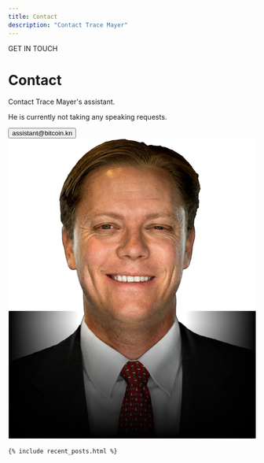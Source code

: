 ```yaml
---
title: Contact
description: "Contact Trace Mayer"
---
```


<body>
   <!-- Main Section -->
    <div class="container">
			<div class="row w-100">
				<div class="col-md-8  text-start pb-md-5 px-md-5">
					<p class="main-p1 ps-3">GET IN TOUCH</p>
					<h1 class="fw-bold display-4 main-h1 pb-3 pb-md-4 px-2">Contact</h1>
					<p class="px-2">Contact Trace Mayer's assistant. </p>
					<p class="px-2 pb-md-3 pb-5">He is currently not taking any speaking requests.</p>
					<button type="submit" class="btn2">assistant@bitcoin.kn</button>
					<div class="social-icons pt-5 px-2">
							<a href="#"><i class="fab fa-twitter px-0"></i></a>
							<a href="#"><i class="fab fa-facebook px-0"></i></a>
							<a href="#"><i class="fab fa-instagram px-0"></i></a>
							<a href="#"><i class="fab fa-linkedin px-0"></i></a>
					</div>
    			</div>
    			<div class="col-md-4 order-1 order-md-2">
    					<img src="/assets/images/story/story-img1.png" class="img-fluid">
    			</div>
    		</div>
    </div>

   <!-- Recent Posts Section -->
    {% include recent_posts.html %}

</body>
